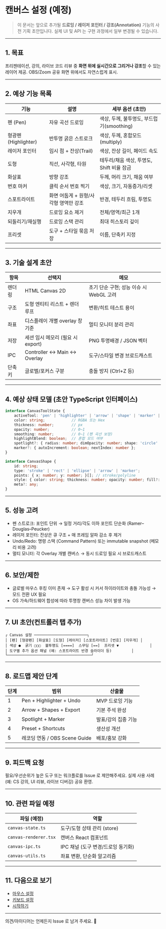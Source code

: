 # 캔버스 설정 (예정)

> 이 문서는 앞으로 추가될 **드로잉 / 레이저 포인터 / 강조(Annotation)** 기능의 사전 기획 초안입니다. 실제 UI 및 API 는 구현 과정에서 일부 변경될 수 있습니다.

---
## 1. 목표
프리젠테이션, 강의, 라이브 코드 리뷰 중 **화면 위에 실시간으로 그리거나 강조**할 수 있는 레이어 제공. OBS/Zoom 공유 화면 위에서도 자연스럽게 표시.

---
## 2. 예상 기능 목록
| 기능 | 설명 | 세부 옵션 (초안) |
|------|------|------------------|
| 펜 (Pen) | 자유 곡선 드로잉 | 색상, 두께, 불투명도, 부드럽기(smoothing) |
| 형광펜 (Highlighter) | 반투명 굵은 스트로크 | 색상, 두께, 혼합모드(multiply) |
| 레이저 포인터 | 임시 점 + 잔상(Trail) | 색상, 잔상 길이, 페이드 속도 |
| 도형 | 직선, 사각형, 타원 | 테두리/채움 색상, 투명도, Shift 비율 잠금 |
| 화살표 | 방향 강조 | 두께, 머리 크기, 채움 여부 |
| 번호 마커 | 클릭 순서 번호 찍기 | 색상, 크기, 자동증가/리셋 |
| 스포트라이트 | 화면 어둡게 + 원형/사각형 영역만 강조 | 반경, 테두리 흐림, 투명도 |
| 지우개 | 드로잉 요소 제거 | 전체/영역/최근 1개 |
| 되돌리기/재실행 | 드로잉 스택 관리 | 최대 히스토리 깊이 |
| 프리셋 | 도구 + 스타일 묶음 저장 | 이름, 단축키 지정 |

---
## 3. 기술 설계 초안
| 항목 | 선택지 | 메모 |
|------|--------|------|
| 렌더링 | HTML Canvas 2D | 초기 단순 구현; 성능 이슈 시 WebGL 고려 |
| 구조 | 도형 엔티티 리스트 + 렌더 루프 | 변환/히트 테스트 용이 |
| 좌표 | 디스플레이 개별 overlay 창 기준 | 멀티 모니터 분리 관리 |
| 저장 | 세션 임시 메모리 (필요 시 export) | PNG 투명배경 / JSON 벡터 |
| IPC | Controller ↔ Main ↔ Overlay | 도구/스타일 변경 브로드캐스트 |
| 단축키 | 글로벌/포커스 구분 | 충돌 방지 (Ctrl+Z 등) |

---
## 4. 예상 상태 모델 (초안 TypeScript 인터페이스)
```ts
interface CanvasToolState {
	activeTool: 'pen' | 'highlighter' | 'arrow' | 'shape' | 'marker' | 'spotlight' | 'eraser';
	color: string;            // RGBA 또는 Hex
	thickness: number;        // px
	opacity: number;          // 0~1
	smoothing: number;        // 0~1 (펜 곡선 보정)
	highlightBlend: boolean;  // 혼합 모드 여부
	spotlight?: { radius: number; dimOpacity: number; shape: 'circle' | 'rect' };
	marker?: { autoIncrement: boolean; nextIndex: number };
}

interface CanvasShape {
	id: string;
	type: 'stroke' | 'rect' | 'ellipse' | 'arrow' | 'marker';
	points: { x: number; y: number; }[]; // stroke/polyline
	style: { color: string; thickness: number; opacity: number; fill?: string };
	meta?: any;
}
```

---
## 5. 성능 고려
- 펜 스트로크: 포인트 단위 → 일정 거리/각도 이하 포인트 단순화 (Ramer–Douglas–Peucker)
- 레이저 포인터: 잔상은 큐 구조 + 매 프레임 알파 감소 후 제거
- Undo/Redo: 명령 스택 (Command Pattern) 또는 immutable snapshot (메모리 비용 고려)
- 멀티 모니터: 각 Overlay 개별 캔버스 → 동시 드로잉 필요 시 브로드캐스트

---
## 6. 보안/제한
- 글로벌 마우스 후킹 이미 존재 → 도구 활성 시 커서 하이라이트와 충돌 가능성 → 모드 전환 UX 필요
- OS 가속/하드웨어 합성에 따라 투명창 캔버스 성능 차이 발생 가능

---
## 7. UI 초안(컨트롤러 탭 추가)
```
┌ Canvas 설정 ────────────────────────┐
│ [펜] [형광펜] [화살표] [도형] [레이저] [스포트라이트] [번호] [지우개] │
│ 색상 ●  굵기 ▢▢▢  불투명도 [====]  스무딩 [==]  프리셋 ▼              │
│ 도구별 추가 옵션 패널 (예: 스포트라이트 반경 슬라이더 등)         │
└──────────────────────────────────────┘
```

---
## 8. 로드맵 제안 단계
| 단계 | 범위 | 산출물 |
|------|------|--------|
| 1 | Pen + Highlighter + Undo | MVP 드로잉 기능 |
| 2 | Arrow + Shapes + Export | 기본 주석 완성 |
| 3 | Spotlight + Marker | 발표/강의 집중 기능 |
| 4 | Preset + Shortcuts | 생산성 개선 |
| 5 | 레코딩 연동 / OBS Scene Guide | 배포/홍보 강화 |

---
## 9. 피드백 요청
필요/우선순위가 높은 도구 또는 워크플로를 Issue 로 제안해주세요. 실제 사용 사례(예: CS 강의, UI 리뷰, 라이브 디버깅) 공유 환영.

---
## 10. 관련 파일 예정
| 파일 (예정) | 역할 |
|-------------|------|
| `canvas-state.ts` | 도구/도형 상태 관리 (store) |
| `canvas-renderer.tsx` | 캔버스 React 컴포넌트 |
| `canvas-ipc.ts` | IPC 채널 (도구 변경/드로잉 동기화) |
| `canvas-utils.ts` | 좌표 변환, 단순화 알고리즘 |

---
## 11. 다음으로 보기
- [마우스 설정](./mouse.md)
- [키보드 설정](./keyboard.md)
- [시작하기](./index.md)

---
의견/아이디어는 언제든지 Issue 로 남겨 주세요. 🙌